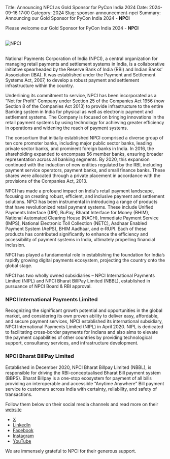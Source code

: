 Title: Announcing NPCI as Gold Sponsor for PyCon India 2024
Date: 2024-09-16 17:00
Category: 2024
Slug: sponsor-announcement-npci
Summary: Announcing our Gold Sponsor for PyCon India 2024 - **NPCI**

Please welcome our Gold Sponsor for PyCon India 2024 - **NPCI**

<br>
<div class="text-center">
  <a href="https://www.npci.org.in/" target="_blank" style="border: none; text-decoration: none;">
    <img src="{static}/images/2024/sponsor-npci.png" alt="NPCI" class="img-fluid responsive-image">
  </a>
</div>
<br>

National Payments Corporation of India (NPCI), a central organization for managing retail payments and settlement systems in India, is a collaborative initiative spearheaded by the Reserve Bank of India (RBI) and Indian Banks’ Association (IBA). It was established under the Payment and Settlement Systems Act, 2007, to develop a robust payment and settlement infrastructure within the country.

Underlining its commitment to service, NPCI has been incorporated as a “Not for Profit” Company under Section 25 of the Companies Act 1956 (now Section 8 of the Companies Act 2013) to provide infrastructure to the entire Banking system in India for physical as well as electronic payment and settlement systems. The Company is focused on bringing innovations in the retail payment systems by using technology for achieving greater efficiency in operations and widening the reach of payment systems.

The consortium that initially established NPCI comprised a diverse group of ten core promoter banks, including major public sector banks, leading private sector banks, and prominent foreign banks in India. In 2016, the shareholding expanded to encompass 56 member banks, ensuring broader representation across all banking segments. By 2020, this expansion continued with the induction of new entities regulated by the RBI, including payment service operators, payment banks, and small finance banks. These shares were allocated through a private placement in accordance with the provisions of the Companies Act, 2013.

NPCI has made a profound impact on India's retail payment landscape, focusing on creating robust, efficient, and inclusive payment and settlement solutions. NPCI has been instrumental in introducing a range of products that have revolutionized retail payment systems. These include Unified Payments Interface (UPI), RuPay, Bharat Interface for Money (BHIM), National Automated Clearing House (NACH), Immediate Payment Service (IMPS), National Electronic Toll Collection (NETC), Aadhaar Enabled Payment System (AePS), BHIM Aadhaar, and e-RUPI. Each of these products has contributed significantly to enhance the efficiency and accessibility of payment systems in India, ultimately propelling financial inclusion.

NPCI has played a fundamental role in establishing the foundation for India’s rapidly growing digital payments ecosystem, projecting the country onto the global stage.

NPCI has two wholly owned subsidiaries – NPCI International Payments Limited (NIPL) and NPCI Bharat BillPay Limited (NBBL), established in pursuance of NPCI Board & RBI approval.

### NPCI International Payments Limited

Recognizing the significant growth potential and opportunities in the global market, and considering its own proven ability to deliver easy, affordable, and secure payment services, NPCI established its international subsidiary, NPCI International Payments Limited (NIPL) in April 2020. NIPL is dedicated to facilitating cross-border payments for Indians and also aims to elevate the payment capabilities of other countries by providing technological support, consultancy services, and infrastructure development.

### NPCI Bharat BillPay Limited

Established in December 2020, NPCI Bharat Billpay Limited (NBBL), is responsible for driving the RBI-conceptualised Bharat Bill payment system (BBPS). Bharat Billpay is a one-stop ecosystem for payment of all bills providing an interoperable and accessible “Anytime Anywhere” Bill payment service to customers across India with certainty, reliability, and safety of transactions.

Follow them below on their social media channels and read more on their [website](https://www.npci.org.in/)

- [X](https://x.com/NPCI_NPCI)
- [LinkedIn](https://www.linkedin.com/company/npci/?originalSubdomain=in)
- [Facebook](https://www.facebook.com/NPCI.org.in/?ref=br_rs)
- [Instagram](https://www.instagram.com/npci_alwaysforward/)
- [YouTube](https://www.youtube.com/channel/UCF3QKWw5HX5pHYlUM_OjiEw)

We are immensely grateful to NPCI for their generous support.
